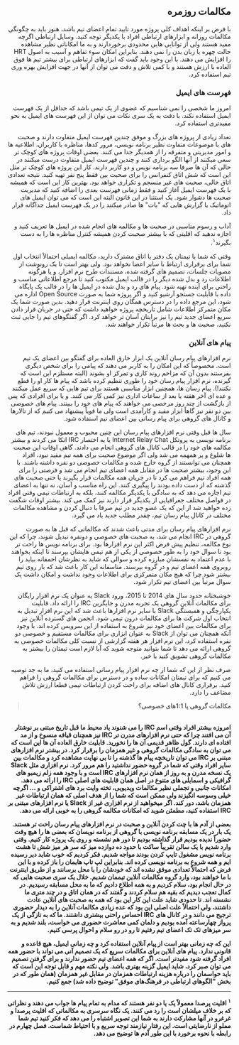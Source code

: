 <div dir="rtl">

## مکالمات روزمره 

با فرض بر اینکه اهداف کلی پروژه مورد تایید تمام اعضای تیم باشد، هنوز باید به چگونگی مکالمات روزانه و ابزارهای ارتباطی افراد با یکدیگر توجه کنید. وسایل ارتباطی اگرچه مفید هستند ولی از توانایی هایی محدودی برخوردارند و به ما امکاناتی نظیر مشاهده حالت چهره یا زبان بدن را نمی دهند. بنابراین امکان سوء تفاهم و آسیب به اصول HRT را افزایش می دهند. با این وجود باید گفت که ابزارهای ارتباطی برای بیشتر تیم ها فوق العاده با ارزش هستند و با کمی تلاش و دقت می توان از آنها در جهت افزایش بهره وری تیم استفاده کرد. 

### فهرست های ایمیل

امروز ما شخصی را نمی شناسیم که عضوی از یک تیمی باشد که حداقل از یک فهرست ایمیل استفاده نکند. با دقت به یک سری نکات می توان از این فهرست های ایمیل به نحو مفیدتری استفاده کرد. 

تعداد زیادی از پروژه های بزرگ و موفق چندین فهرست ایمیل متفاوت دارند و صحبت های با موضوعات متفاوت نظیر برنامه نویسی، مرور کدها، مناظره با کاربران، اطلاعیه ها و امور مدیریتی و متفرقه را از همدیگر جدا می کنند. بعضی اوقات پروژه های کوچک تر سعی میکنند از آنها الگو برداری کنند و چندین فهرست ایمیل متفاوت درست میکنند در حالی که آن ها صرفا سه برنامه نویس و دو کاربر دارند. کار این پروژه های کوچک تر مثل این است که شش اتاق کنفرانس را برای صحبت بین فقط پنج نفر تهیه کنید. نتیجه تعدادی اتاق خالی، صحبت های غیر منسجم و تکراری خواهد بود. بهترین کار این است که همیشه با یک فهرست ایمیل آغاز کنید و فقط زمانی فهرست بعدی را اضافه کنید که مدیریت صحبت ها دشوار شود. یک استثنا در این قانون البته این است که می توان ایمیل های اتوماتیک یا گزارش هایی که "بات" ها صادر میکنند را در یک فهرست ایمیل جداگانه قرار داد. 

آداب و رسوم مناسبی در صحبت ها و مکالمه های انجام شده در ایمیل ها تعریف کنید و اجازه ندهید که اقلیتی که با بیشتر صحبت کردن همیشه کنترل مناظره ها را به دست بگیرند<sup>۱</sup>. 

وقتی که شما با تیمتان یک دفتر یا اتاق مشترک دارید، مکالمه ایمیلی احتمالاً انتخاب اول شما برای برقراری ارتباط با سایر اعضا نخواهد بود. ولی بهتر است تا یک رونوشت از مصوبات جلسات، تصمیم های گرفته شده، مستندات طرح نرم افزار، و یا هرگونه اطلاعات رد و بدل شده دیگر را در قالب ایمیل مکتوب کنید تا مرجع اطلاعاتی مناسب و راحتی برای آینده تهیه شود. پیام های رد و بدل شده در ایمیل ها را در قالب یک پایگاه داده با قابلیت جستجو آرشیو کنید و اگر پروژه شما به صورت Open Source اداره می شود، این مرجع داده را در دسترس همگان روی اینترنت قرار دهید. بدین صورت شما یک مکان متمرکز اطلاعات شامل تاریخچه پروژه خواهید داشت که حتی در جریان قرار دادن سریع اعضای جدید تیم را نیز برایتان آسان تر خواهد کرد. اگر گفتگوهای تیم را جایی ثبت نکنید، صحبت ها و بحث ها مرتباً تکرار خواهند شد. 

### پیام های آنلاین

نرم افزارهای پیام رسان آنلاین یک ابزار خارق العاده برای گفتگو بین اعضای یک تیم است. مخصوصاً که این امکان را به کاربر می دهند که پیامی را برای شخص دیگری بفرستند بدون آن که مزاحم روند کاری و تمرکز او بشوند (البته مستلزم این است که گیرنده، نرم افزار پیام رسان خود را طوری تنظیم کرده باشد که پیام ها کار او را قطع نکنند!). پیام رسان ها، همچنین ابزار مناسبی هستند برای تیم هایی که سریع عمل میکنند و عده ای آخر هفته یا بعد از ساعات اداری نیز کمی کار می کنند. و یا برای افرادی که پس از بازگشت از چند روز مرخصی می خواهند که پیام های خود را ببینند. پیام های خصوصی بین دو نفر نیز گاهاً ابزار مفید و کارآمدی است ولی ما قویاً پیشنهاد می کنیم که از تالارها و کانال های گروهی برای پیام رسانی بین اعضای تیم استفاده شود. 

سال ها قبل وقتی نرم افزارهای پیام رسان این چنین محبوب و معمول نبودند، تیم های برنامه نویسی به پروتکل Internet Relay Chat  یا به اختصار IRC اتکا می کردند و بیشتر مکالمه های خود را در قالب کانال های گروهی انجام می دادند. گاهی اوقات این صحبت ها شلوغ و پر همهمه می شد ولی اگر موضوع صحبت برای همه تیم مفید نبود، افراد همچنان می توانستند از گروه خارج شده و مکالمات خصوصی دو نفره داشته باشند. با این وجود، بیشتر صحبت ها در مقابل همه اعضای تیم انجام می شد و فرصتی را برای همه افراد تیم فراهم می کرد تا در جریان همه مکالمات قرار بگیرند یا حتی صحبت های گذشته که از دست داده بودند را پیگیری کنند. این راه مناسب و آسان، نه تنها به اعضای تیم اجازه می دهد که به سادگی با یکدیگر مکالمه کنند، بلکه به ارتباطات تیمی وقتی افراد در فواصل مختلف جغرافیایی از یکدیگر قرار دارند نیز کمک می کند. بیشتر اوقات شگفت زده خواهید شد از این که یک عضو جدید در تیم صرفا با دنبال کردن و مشاهده مکالمات مختلف در کانال پیام رسان تیم، چقدر مطلب جدید یاد می گیرد. 

نرم افزارهای پیام رسان برای مدتی باعث شدند که مکالماتی که قبل ها به صورت گروهی در IRC انجام می شد، به صحبت های خصوصی و دونفره تبدیل شوند، چرا که این نوع مکالمه، تنظیم پیش فرض اکثر این نرم افزارها بود. برای برنامه نویس ها راحت تر بود تا سوال خود را به طور خصوصی از یکی از هم تیمی هایشان بپرسند تا اینکه بخواهند با عدم اعتماد به نفسشان مبارزه کرده و سوالی که شاید به نظرشان احمقانه بیاید را روبروی همه اعضای تیم و در گروه بپرسند. متاسفانه این کار باعث شد که بار روی تیم بیشتر شود چرا که هیچ مکان متمرکزی برای اطلاعات وجود نداشت و امکان داشت یک سوال مرتباً بین اعضای تیم تکرار شود. 

خوشبختانه حدود سال های 2014 تا 2015، ورود Slack به عنوان یک نرم افزار رایگان برای مکالمات آنلاین گروهی یک تجربه مدرن و جایگزین IRC را ارائه داد. قابلیت یکپارچگی و همبستگی Slack با سایر نرم افزارها باعث شد که این نرم افزار تبدیل به انتخاب اول شرکت ها برای مکالمات درون تیمی شود. انجمن های گسترده آنلاین نیز برای مکالمات بین اعضای خود نیز شروع به استفاده از این سرویس کرده اند. با وجود آنکه همچنان می توان از Slack به عنوان ابزاری برای مکالمات مستقیم و خصوصی دو نفره استفاده کرد، این نرم افزار هر هفته گزارشی از نسبت کلی مکالمات خصوصی به گروهی ارائه می دهد تا شما بتوانید متوجه شوید که آیا لازم است تیمتان را بیشتر به مکالمات گروهی تشویق کنید یا خیر. 

صرف نظر از این که شما از چه نرم افزار پیام رسانی استفاده می کنید، ما به جد توصیه می کنیم که برای تیمتان امکانات ساده و در دسترس برای مکالمات گروهی را فراهم کنید. برقراری کانال های اضافه برای راحت کردن ارتباطات تیمی قطعا ارزش تلاش مضاعف را دارد. 

> <b> مکالمات گروهی یا 1:1های خصوصی؟ <b/>
<br>
امروزه بیشتر افراد وقتی اسم IRC را می شنوند یاد محیط ما قبل تاریخ مبتنی بر نوشتار آن می افتند چرا که حتی نرم افزارهای مدرن تر IRC نیز همچنان قیافه منسوخ و از مد افتاده ای دارند. گول ظاهر قدیمی آن ها را نخورید. قابلیت خارق العاده آن ها این است که می توان به سادگی مکالمات گروهی و غیر همزمان را برقرار کرد. در بیشتر نرم افزارهای مبتنی بر IRC می توان تاریخچه پیام ها گذشته را تا بی نهایت مشاهده کرد و مکالمات بین سایر افراد وقتی که شما در گروه حضور نداشتید را هم مرور کرد. نرم افزاری مثل Slack یک نسخه مدرن و به روز از همان نرم افزارهای IRC است و با وجود همه زلم زیمبو های گرافیکی و اسمایلی های متنوع در اصل همان قابلیت های اصلی IRC را ارائه می دهد. امکانات جانبی و تجملی نظیر مکالمات ویدیویی، تخته وایت برد های اشتراکی و … اگرچه خیلی وسوسه انگیزند ولی ممکن است که شما را از هدف اصلی که همان ارتباطات غیر همزمان باشد، دور کند. اگر میخواهید از نرم افزاری غیر از Slack یا نرم افزارهای مبتنی بر IRC استفاده کنید، مطمئن شوید که امکانات مکالمه گروهی را به خوبی ارائه می دهد. 

بعضی از آدم ها با چت کردن آنلاین و صحبت در نرم افزارهای پیام رسان راحت تر هستند. یک بار در یک مسابقه برنامه نویسی با گروهی از برنامه نویسان که بعضی ها را هیچ وقت حضوراً ندیده بودیم قرار گذاشته بودیم تا دور هم نشسته و روی یک پروژه کار کنیم. وقتی وارد شدیم با یک سالن تقریباً ساکت با حدود ده دوازده میز که سر هر میز شش تا هشت برنامه نویس مشغول تایپ کردن بودند مواجه شدیم. فکر کردیم که خوب شاید دیر رسیده ایم و همه شروع به برنامه نویسی کرده اند. بنابراین لپ تاپ هایمان را باز کرده و با این فرض که احتمالاً تعدادی موفق نشده اند که خودشان را با محل برسانند و از طریق اینترنت با ما خواهند بود، وارد گروه مکالمات آنلاین تیممان شدیم. خلال یک سری صحبت هایی که در حال انجام بود، سلام کردیم و به همه اطلاع دادیم که ما به محل مسابقه رسیدیم. در کمال تعجب دیدیم که بقیه هم سلام کردند و گفتند که در همان اتاق و در چند متری ما نشسته اند. تا حدودی شاید علت این کار این بود که همه به صحبت های آنلاین عادت داشتند، ولی احتمالاً علت اصلی این بود که عده زیادی مکالمات آنلاین را به دیدار حضوری ترجیح می دانند و در کانال های IRC احساس راحتی بیشتری داشتند. ما که به تازگی از یک پرواز چهارساعته آمده بودیم و دلمان کمی معاشرت حضوری می خواست، بلند شدیم و به سر میزهای تک تک اعضای تیم رفتیم تا رو در رو سلام و احوال پرسی کنیم. 

این که چه زمانی بهتر است از پیام آنلاین استفاده کرد و چه زمانی ایمیل، هیچ قاعده و قانونی ندارد. پیام های آنلاین برای مکالمات سریع که یک تصمیم آنی می تواند با حضور همه افراد گرفته شود مفیدتر است. اگر که همه اعضای تیم حضور ندارند و برای گرفتن تصمیم می توان صبر کرد، شاید ایمیل گزینه بهتری باشد. ولی نکته مهم و قابل توجه این است که باید حواسمان را درباره هزینه ارتباطات همزمان در مقابل غیر همزمان (همان طور که در بخش "الگوهای ارتباطی در فرهنگ‌های موفق" توضیح داده شد) جمع کنیم. 

----
<sup>۱</sup>
اقلیت پرصدا معمولاً یک یا دو نفر هستند که مدام به تمام پیام ها جواب می دهند و نظراتی که بر خلاف میلشان است را رد می کنند. یک نگاه سرسری به مکالماتی که اقلیت پرصدا و غرغرو در آنها مشارکت دارند به شما این تصویر اشتباه را می دهد که فکر کنید تیم شما مملو از نارضایتی است. این رفتار نیازمند توجه سریع و با احتیاط شماست. فصل چهارم در رابطه با نحوه برخورد با این طور آدم ها توضیح می دهد. 

</div>
